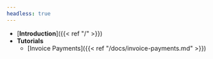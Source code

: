 ```yaml
---
headless: true
---
```


- [**Introduction**]({{< ref "/" >}})
- **Tutorials**
  - [Invoice Payments]({{< ref "/docs/invoice-payments.md" >}})
